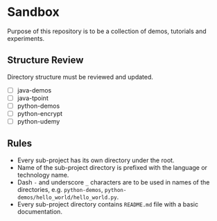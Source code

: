 # Sandbox

Purpose of this repository is to be a collection of demos, tutorials and
experiments.

## Structure Review

Directory structure must be reviewed and updated.

* [ ] java-demos
* [ ] java-tpoint
* [ ] python-demos
* [ ] python-encrypt
* [ ] python-udemy

## Rules

* Every sub-project has its own directory under the root.
* Name of the sub-project directory is prefixed with the language or technology
  name.
* Dash `-` and underscore `_` characters are to be used in names of the
  directories, e.g. `python-demos`, `python-demos/hello_world/hello_world.py`.
* Every sub-project directory contains `README.md` file with a basic
  documentation.
